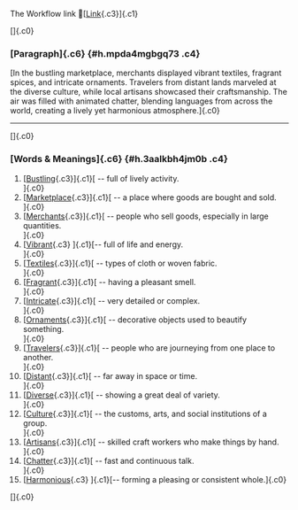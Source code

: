 The Workflow link
👏[[Link](https://www.google.com/url?q=http://www.google.com&sa=D&source=editors&ust=1758634999120991&usg=AOvVaw2u65TkrA_tE5SG8SWOIUuQ){.c3}]{.c1}

[]{.c0}

### [Paragraph]{.c6} {#h.mpda4mgbgq73 .c4}

[In the bustling marketplace, merchants displayed vibrant textiles,
fragrant spices, and intricate ornaments. Travelers from distant lands
marveled at the diverse culture, while local artisans showcased their
craftsmanship. The air was filled with animated chatter, blending
languages from across the world, creating a lively yet harmonious
atmosphere.]{.c0}

------------------------------------------------------------------------

[]{.c0}

### [Words & Meanings]{.c6} {#h.3aalkbh4jm0b .c4}

1.  [[Bustling](https://www.google.com/url?q=http://www.google.com&sa=D&source=editors&ust=1758634999121677&usg=AOvVaw3dGYrmTn0AGWyzMdhdiV-G){.c3}]{.c1}[ --
    full of lively activity.\
    ]{.c0}
2.  [[Marketplace](https://www.google.com/url?q=http://www.google.com&sa=D&source=editors&ust=1758634999121819&usg=AOvVaw0SKEspmRgjLgYlybGw38jp){.c3}]{.c1}[ --
    a place where goods are bought and sold.\
    ]{.c0}
3.  [[Merchants](https://www.google.com/url?q=http://www.google.com&sa=D&source=editors&ust=1758634999121951&usg=AOvVaw19lYD2ulkPsNbLIiX5P9H5){.c3}]{.c1}[ --
    people who sell goods, especially in large quantities.\
    ]{.c0}
4.  [[Vibrant](https://www.google.com/url?q=http://www.google.com&sa=D&source=editors&ust=1758634999122087&usg=AOvVaw3NuouWcsbXOuO4qQLhkBWz){.c3}
    ]{.c1}[-- full of life and energy.\
    ]{.c0}
5.  [[Textiles](https://www.google.com/url?q=http://www.google.com&sa=D&source=editors&ust=1758634999122194&usg=AOvVaw1fiMnel3frWP975GuOQDr3){.c3}]{.c1}[ --
    types of cloth or woven fabric.\
    ]{.c0}
6.  [[Fragrant](https://www.google.com/url?q=http://www.google.com&sa=D&source=editors&ust=1758634999122322&usg=AOvVaw0AgFXsecgq_97VPOAbKYO_){.c3}]{.c1}[ --
    having a pleasant smell.\
    ]{.c0}
7.  [[Intricate](https://www.google.com/url?q=http://www.google.com&sa=D&source=editors&ust=1758634999122436&usg=AOvVaw1FjfzejEfvDipWbwRLWEDH){.c3}]{.c1}[ --
    very detailed or complex.\
    ]{.c0}
8.  [[Ornaments](https://www.google.com/url?q=http://www.google.com&sa=D&source=editors&ust=1758634999122549&usg=AOvVaw1X_wvorScUav1PzheckLkU){.c3}]{.c1}[ --
    decorative objects used to beautify something.\
    ]{.c0}
9.  [[Travelers](https://www.google.com/url?q=http://www.google.com&sa=D&source=editors&ust=1758634999122682&usg=AOvVaw3CKgCh0V6uIJ8_vjhja2bW){.c3}]{.c1}[ --
    people who are journeying from one place to another.\
    ]{.c0}
10. [[Distant](https://www.google.com/url?q=http://www.google.com&sa=D&source=editors&ust=1758634999122820&usg=AOvVaw38idnpjDWtr-ySIi8sUYFs){.c3}]{.c1}[ --
    far away in space or time.\
    ]{.c0}
11. [[Diverse](https://www.google.com/url?q=http://www.google.com&sa=D&source=editors&ust=1758634999122930&usg=AOvVaw2VmWdkL2s4-YjarAYcjleL){.c3}]{.c1}[ --
    showing a great deal of variety.\
    ]{.c0}
12. [[Culture](https://www.google.com/url?q=http://www.google.com&sa=D&source=editors&ust=1758634999123059&usg=AOvVaw2wiLdRMBrIoYwNUI0d8yk4){.c3}]{.c1}[ --
    the customs, arts, and social institutions of a group.\
    ]{.c0}
13. [[Artisans](https://www.google.com/url?q=http://www.google.com&sa=D&source=editors&ust=1758634999123212&usg=AOvVaw0UevBatvKLEy5PRjVxvJve){.c3}]{.c1}[ --
    skilled craft workers who make things by hand.\
    ]{.c0}
14. [[Chatter](https://www.google.com/url?q=http://www.google.com&sa=D&source=editors&ust=1758634999123356&usg=AOvVaw2ymFyO06ZU0WkHa4nsFaHe){.c3}]{.c1}[ --
    fast and continuous talk.\
    ]{.c0}
15. [[Harmonious](https://www.google.com/url?q=http://www.google.com&sa=D&source=editors&ust=1758634999123470&usg=AOvVaw397R9PFpDje_kyXm5fE_-F){.c3}
    ]{.c1}[-- forming a pleasing or consistent whole.]{.c0}

[]{.c0}

